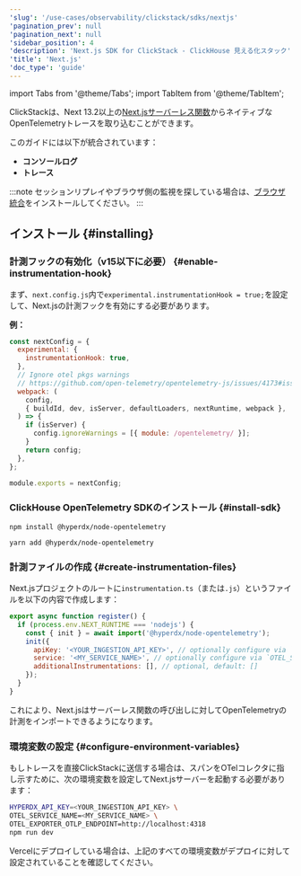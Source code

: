 ```yaml
---
'slug': '/use-cases/observability/clickstack/sdks/nextjs'
'pagination_prev': null
'pagination_next': null
'sidebar_position': 4
'description': 'Next.js SDK for ClickStack - ClickHouse 見える化スタック'
'title': 'Next.js'
'doc_type': 'guide'
---
```


import Tabs from '@theme/Tabs';
import TabItem from '@theme/TabItem';

ClickStackは、Next 13.2以上の[Next.jsサーバーレス関数](https://nextjs.org/docs/pages/building-your-application/optimizing/open-telemetry#manual-opentelemetry-configuration)からネイティブなOpenTelemetryトレースを取り込むことができます。

このガイドには以下が統合されています：

- **コンソールログ**
- **トレース**

:::note
セッションリプレイやブラウザ側の監視を探している場合は、[ブラウザ統合](/use-cases/observability/clickstack/sdks/browser)をインストールしてください。
:::

## インストール {#installing}

### 計測フックの有効化（v15以下に必要） {#enable-instrumentation-hook}

まず、`next.config.js`内で`experimental.instrumentationHook = true;`を設定して、Next.jsの計測フックを有効にする必要があります。

**例：**

```javascript
const nextConfig = {
  experimental: {
    instrumentationHook: true,
  },
  // Ignore otel pkgs warnings 
  // https://github.com/open-telemetry/opentelemetry-js/issues/4173#issuecomment-1822938936
  webpack: (
    config,
    { buildId, dev, isServer, defaultLoaders, nextRuntime, webpack },
  ) => {
    if (isServer) {
      config.ignoreWarnings = [{ module: /opentelemetry/ }];
    }
    return config;
  },
};

module.exports = nextConfig;
```

### ClickHouse OpenTelemetry SDKのインストール {#install-sdk}

<Tabs groupId="npm">
<TabItem value="npm" label="NPM" default>

```shell
npm install @hyperdx/node-opentelemetry 
```

</TabItem>
<TabItem value="yarn" label="Yarn" default>

```shell
yarn add @hyperdx/node-opentelemetry 
```

</TabItem>
</Tabs>

### 計測ファイルの作成 {#create-instrumentation-files}

Next.jsプロジェクトのルートに`instrumentation.ts`（または`.js`）というファイルを以下の内容で作成します：

```javascript
export async function register() {
  if (process.env.NEXT_RUNTIME === 'nodejs') {
    const { init } = await import('@hyperdx/node-opentelemetry');
    init({
      apiKey: '<YOUR_INGESTION_API_KEY>', // optionally configure via `HYPERDX_API_KEY` env var
      service: '<MY_SERVICE_NAME>', // optionally configure via `OTEL_SERVICE_NAME` env var
      additionalInstrumentations: [], // optional, default: []
    });
  }
}
```

これにより、Next.jsはサーバーレス関数の呼び出しに対してOpenTelemetryの計測をインポートできるようになります。

### 環境変数の設定 {#configure-environment-variables}

もしトレースを直接ClickStackに送信する場合は、スパンをOTelコレクタに指し示すために、次の環境変数を設定してNext.jsサーバーを起動する必要があります：

```sh copy
HYPERDX_API_KEY=<YOUR_INGESTION_API_KEY> \
OTEL_SERVICE_NAME=<MY_SERVICE_NAME> \
OTEL_EXPORTER_OTLP_ENDPOINT=http://localhost:4318
npm run dev
```

Vercelにデプロイしている場合は、上記のすべての環境変数がデプロイに対して設定されていることを確認してください。
